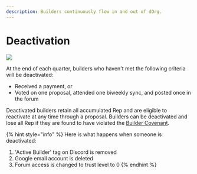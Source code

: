 ```yaml
---
description: Builders continuously flow in and out of dOrg.
---
```


# Deactivation

![](https://media2.giphy.com/media/TrOMR6REnWN1u/giphy.gif?cid=ecf05e475olmysndp9wciiouoodkrlec1hne62jdz46l16yp&rid=giphy.gif&ct=g)

At the end of each quarter, builders who haven't met the following criteria will be deactivated:

* Received a payment, or
* Voted on one proposal, attended one biweekly sync, and posted once in the forum

Deactivated builders retain all accumulated Rep and are eligible to reactivate at any time through a proposal. Builders can be deactivated and lose all Rep if they are found to have violated the [Builder Covenant](covenant.md).

{% hint style="info" %}
Here is what happens when someone is deactivated:

1. 'Active Builder' tag on Discord is removed
2. Google email account is deleted
3. Forum access is changed to trust level to 0
{% endhint %}

